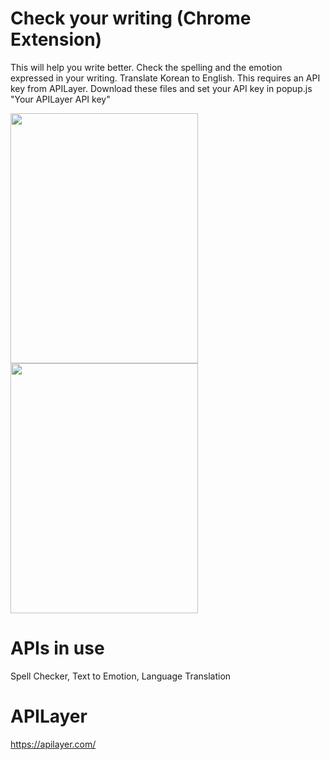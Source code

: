 # Check your writing (Chrome Extension)
This will help you write better.
Check the spelling and the emotion expressed in your writing. Translate Korean to English.
This requires an API key from APILayer.
Download these files and set your API key in popup.js "Your APILayer API key"

<img src="https://github.com/user-attachments/assets/8fed0eea-cf9c-4df7-ae6c-911973625f36" width="300" height="400"/>
<img src="https://github.com/user-attachments/assets/b49d8904-6cd6-44f5-97e6-7dc33a7fb6f1" width="300" height="400"/>

# APIs in use
Spell Checker,
Text to Emotion,
Language Translation

# APILayer
https://apilayer.com/
